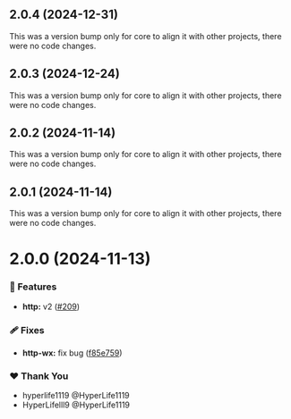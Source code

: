 ## 2.0.4 (2024-12-31)

This was a version bump only for core to align it with other projects, there were no code changes.

## 2.0.3 (2024-12-24)

This was a version bump only for core to align it with other projects, there were no code changes.

## 2.0.2 (2024-11-14)

This was a version bump only for core to align it with other projects, there were no code changes.

## 2.0.1 (2024-11-14)

This was a version bump only for core to align it with other projects, there were no code changes.

# 2.0.0 (2024-11-13)

### 🚀 Features

- **http:** v2 ([#209](https://github.com/ngify/ngify/pull/209))

### 🩹 Fixes

- **http-wx:** fix bug ([f85e759](https://github.com/ngify/ngify/commit/f85e759))

### ❤️  Thank You

- hyperlife1119 @HyperLife1119
- HyperLifelll9 @HyperLife1119